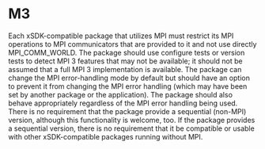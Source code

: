 # M3

Each xSDK-compatible package that utilizes MPI must restrict its MPI operations 
to MPI
communicators that are provided to it and not use directly MPI_COMM_WORLD. The 
package should
use configure tests or version tests to detect MPI 3 features that may not be 
available; it
should not be assumed that a full MPI 3 implementation is available. The 
package can
change the MPI error-handling mode by default but should have an option to 
prevent it from changing
the MPI error handling (which may have been set by another package or the 
application). The
package should also behave appropriately regardless of the MPI error handling 
being used. There is
no requirement that the package provide a sequential (non-MPI) version, 
although this functionality is
welcome, too. If the package provides a sequential version, there is no 
requirement that it be
compatible or usable with other xSDK-compatible packages running without MPI.
